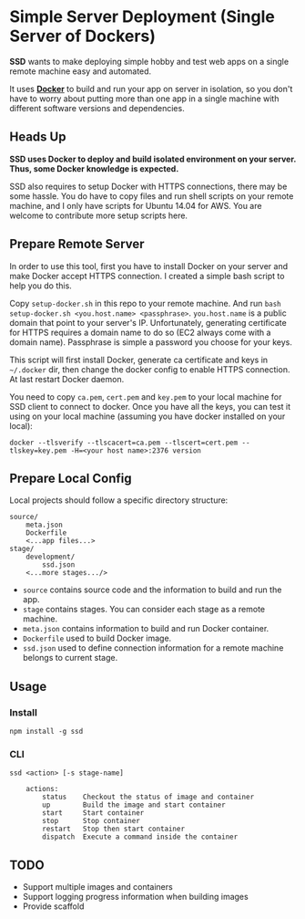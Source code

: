 # Simple Server Deployment (Single Server of Dockers)

__SSD__ wants to make deploying simple hobby and test web apps on a single remote machine easy and automated.

It uses [__Docker__](https://www.docker.com/) to build and run your app on server in isolation, so you don't have to worry about putting more than one app in a single machine with different software versions and dependencies.

## Heads Up

**SSD uses Docker to deploy and build isolated environment on your server. Thus, some Docker knowledge is expected.**

SSD also requires to setup Docker with HTTPS connections, there may be some hassle. You do have to copy files and run shell scripts on your remote machine, and I only have scripts for Ubuntu 14.04 for AWS. You are welcome to contribute more setup scripts here.

## Prepare Remote Server

In order to use this tool, first you have to install Docker on your server and make Docker accept HTTPS connection. I created a simple bash script to help you do this.

Copy `setup-docker.sh` in this repo to your remote machine. And run `bash setup-docker.sh <you.host.name> <passphrase>`. `you.host.name` is a public domain that point to your server's IP. Unfortunately, generating certificate for HTTPS requires a domain name to do so (EC2 always come with a domain name). Passphrase is simple a password you choose for your keys.

This script will first install Docker, generate ca certificate and keys in `~/.docker` dir, then change the docker config to enable HTTPS connection. At last restart Docker daemon.

You need to copy `ca.pem`, `cert.pem` and `key.pem` to your local machine for SSD client to connect to docker. Once you have all the keys, you can test it using on your local machine (assuming you have docker installed on your local):

```shell
docker --tlsverify --tlscacert=ca.pem --tlscert=cert.pem --tlskey=key.pem -H=<your host name>:2376 version
```

## Prepare Local Config

Local projects should follow a specific directory structure:

```
source/
    meta.json
    Dockerfile
    <...app files...>
stage/
    development/
        ssd.json
    <...more stages.../>
```

- `source` contains source code and the information to build and run the app.
- `stage` contains stages. You can consider each stage as a remote machine.
- `meta.json` contains information to build and run Docker container.
- `Dockerfile` used to build Docker image.
- `ssd.json` used to define connection information for a remote machine belongs to current stage.

## Usage

### Install

```shell
npm install -g ssd
```

### CLI

```
ssd <action> [-s stage-name]

    actions:
        status    Checkout the status of image and container
        up        Build the image and start container
        start     Start container
        stop      Stop container
        restart   Stop then start container
        dispatch  Execute a command inside the container
```

## TODO

- Support multiple images and containers
- Support logging progress information when building images
- Provide scaffold
